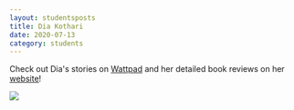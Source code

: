 ```yaml
---
layout: studentsposts
title: Dia Kothari
date: 2020-07-13
category: students
---
```


Check out Dia's stories on [Wattpad](https://www.wattpad.com/user/DiaKothari) and her detailed book reviews on her [website](https://ddumbreads.wordpress.com/about/)!

![](https://img.wattpad.com/cover/236239633-512-k951507.jpg)
